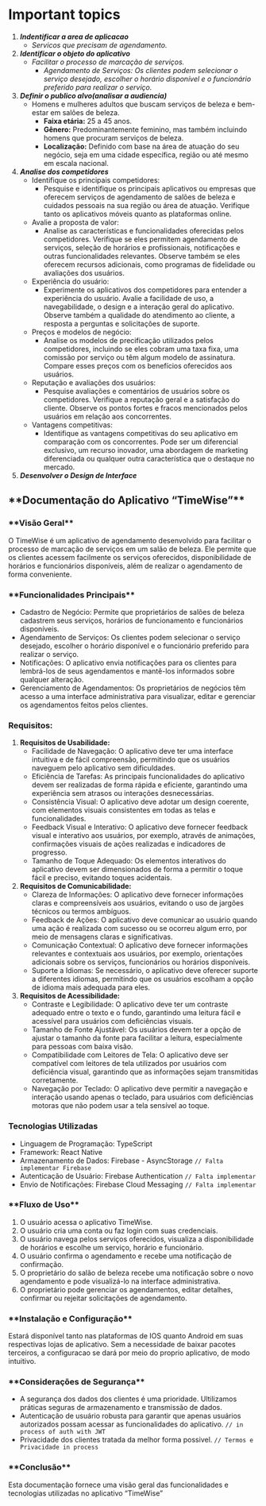 # Important topics

1. **_Indentificar a area de aplicacao_**
   - _Servicos que precisam de agendamento._
2. **_Identificar o objeto do aplicativo_**
   - _Facilitar o processo de marcação de serviços._
     - _Agendamento de Serviços: Os clientes podem selecionar o serviço desejado, escolher o horário disponível e o funcionário preferido para realizar o serviço._
3. **_Definir o publico alvo(analisar a audiencia)_**
   - Homens e mulheres adultos que buscam serviços de beleza e bem-estar em salões de beleza.
     - **Faixa etária:** 25 a 45 anos.
     - **Gênero:** Predominantemente feminino, mas também incluindo homens que procuram serviços de beleza.
     - **Localização:** Definido com base na área de atuação do seu negócio, seja em uma cidade específica, região ou até mesmo em escala nacional.
4. **_Analise dos competidores_**
   - Identifique os principais competidores:
     - Pesquise e identifique os principais aplicativos ou empresas que oferecem serviços de agendamento de salões de beleza e cuidados pessoais na sua região ou área de atuação. Verifique tanto os aplicativos móveis quanto as plataformas online.
   - Avalie a proposta de valor:
     - Analise as características e funcionalidades oferecidas pelos competidores. Verifique se eles permitem agendamento de serviços, seleção de horários e profissionais, notificações e outras funcionalidades relevantes. Observe também se eles oferecem recursos adicionais, como programas de fidelidade ou avaliações dos usuários.
   - Experiência do usuário:
     - Experimente os aplicativos dos competidores para entender a experiência do usuário. Avalie a facilidade de uso, a navegabilidade, o design e a interação geral do aplicativo. Observe também a qualidade do atendimento ao cliente, a resposta a perguntas e solicitações de suporte.
   - Preços e modelos de negócio:
     - Analise os modelos de precificação utilizados pelos competidores, incluindo se eles cobram uma taxa fixa, uma comissão por serviço ou têm algum modelo de assinatura. Compare esses preços com os benefícios oferecidos aos usuários.
   - Reputação e avaliações dos usuários:
     - Pesquise avaliações e comentários de usuários sobre os competidores. Verifique a reputação geral e a satisfação do cliente. Observe os pontos fortes e fracos mencionados pelos usuários em relação aos concorrentes.
   - Vantagens competitivas:
     - Identifique as vantagens competitivas do seu aplicativo em comparação com os concorrentes. Pode ser um diferencial exclusivo, um recurso inovador, uma abordagem de marketing diferenciada ou qualquer outra característica que o destaque no mercado.
5. **_Desenvolver o Design de Interface_**

## \***\*Documentação do Aplicativo “TimeWise”\*\***

### \***\*Visão Geral\*\***

O TimeWise é um aplicativo de agendamento desenvolvido para facilitar o processo de marcação de serviços em um salão de beleza. Ele permite que os clientes acessem facilmente os serviços oferecidos, disponibilidade de horários e funcionários disponíveis, além de realizar o agendamento de forma conveniente.

### \***\*Funcionalidades Principais\*\***

- Cadastro de Negócio: Permite que proprietários de salões de beleza cadastrem seus serviços, horários de funcionamento e funcionários disponíveis.
- Agendamento de Serviços: Os clientes podem selecionar o serviço desejado, escolher o horário disponível e o funcionário preferido para realizar o serviço.
- Notificações: O aplicativo envia notificações para os clientes para lembrá-los de seus agendamentos e mantê-los informados sobre qualquer alteração.
- Gerenciamento de Agendamentos: Os proprietários de negócios têm acesso a uma interface administrativa para visualizar, editar e gerenciar os agendamentos feitos pelos clientes.

### Requisitos:

1. **Requisitos de Usabilidade:**
   - Facilidade de Navegação: O aplicativo deve ter uma interface intuitiva e de fácil compreensão, permitindo que os usuários naveguem pelo aplicativo sem dificuldades.
   - Eficiência de Tarefas: As principais funcionalidades do aplicativo devem ser realizadas de forma rápida e eficiente, garantindo uma experiência sem atrasos ou interações desnecessárias.
   - Consistência Visual: O aplicativo deve adotar um design coerente, com elementos visuais consistentes em todas as telas e funcionalidades.
   - Feedback Visual e Interativo: O aplicativo deve fornecer feedback visual e interativo aos usuários, por exemplo, através de animações, confirmações visuais de ações realizadas e indicadores de progresso.
   - Tamanho de Toque Adequado: Os elementos interativos do aplicativo devem ser dimensionados de forma a permitir o toque fácil e preciso, evitando toques acidentais.
2. **Requisitos de Comunicabilidade:**
   - Clareza de Informações: O aplicativo deve fornecer informações claras e compreensíveis aos usuários, evitando o uso de jargões técnicos ou termos ambíguos.
   - Feedback de Ações: O aplicativo deve comunicar ao usuário quando uma ação é realizada com sucesso ou se ocorreu algum erro, por meio de mensagens claras e significativas.
   - Comunicação Contextual: O aplicativo deve fornecer informações relevantes e contextuais aos usuários, por exemplo, orientações adicionais sobre os serviços, funcionários ou horários disponíveis.
   - Suporte a Idiomas: Se necessário, o aplicativo deve oferecer suporte a diferentes idiomas, permitindo que os usuários escolham a opção de idioma mais adequada para eles.
3. **Requisitos de Acessibilidade:**
   - Contraste e Legibilidade: O aplicativo deve ter um contraste adequado entre o texto e o fundo, garantindo uma leitura fácil e acessível para usuários com deficiências visuais.
   - Tamanho de Fonte Ajustável: Os usuários devem ter a opção de ajustar o tamanho da fonte para facilitar a leitura, especialmente para pessoas com baixa visão.
   - Compatibilidade com Leitores de Tela: O aplicativo deve ser compatível com leitores de tela utilizados por usuários com deficiência visual, garantindo que as informações sejam transmitidas corretamente.
   - Navegação por Teclado: O aplicativo deve permitir a navegação e interação usando apenas o teclado, para usuários com deficiências motoras que não podem usar a tela sensível ao toque.

### **Tecnologias Utilizadas**

- Linguagem de Programação: TypeScript
- Framework: React Native
- Armazenamento de Dados: Firebase - AsyncStorage `// Falta implementar Firebase`
- Autenticação de Usuário: Firebase Authentication `// Falta implementar`
- Envio de Notificações: Firebase Cloud Messaging `// Falta implementar`

### \***\*Fluxo de Uso\*\***

1. O usuário acessa o aplicativo TimeWise.
2. O usuário cria uma conta ou faz login com suas credenciais.
3. O usuário navega pelos serviços oferecidos, visualiza a disponibilidade de horários e escolhe um serviço, horário e funcionário.
4. O usuário confirma o agendamento e recebe uma notificação de confirmação.
5. O proprietário do salão de beleza recebe uma notificação sobre o novo agendamento e pode visualizá-lo na interface administrativa.
6. O proprietário pode gerenciar os agendamentos, editar detalhes, confirmar ou rejeitar solicitações de agendamento.

### \***\*Instalação e Configuração\*\***

Estará disponível tanto nas plataformas de IOS quanto Android em suas respectivas lojas de aplicativo. Sem a necessidade de baixar pacotes terceiros, a configuracao se dará por meio do proprio aplicativo, de modo intuitivo.

### \***\*Considerações de Segurança\*\***

- A segurança dos dados dos clientes é uma prioridade. Ultilizamos práticas seguras de armazenamento e transmissão de dados.
- Autenticação de usuário robusta para garantir que apenas usuários autorizados possam acessar as funcionalidades do aplicativo. `// in process of auth with JWT`
- Privacidade dos clientes tratada da melhor forma possivel. `// Termos e Privacidade in process`

### \***\*Conclusão\*\***

Esta documentação fornece uma visão geral das funcionalidades e tecnologias utilizadas no aplicativo “TimeWise”
